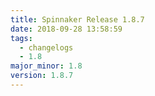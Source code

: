 ```yaml
---
title: Spinnaker Release 1.8.7
date: 2018-09-28 13:58:59
tags:
  - changelogs
  - 1.8
major_minor: 1.8
version: 1.8.7
---
```


<script src="https://gist.github.com/spinnaker-release/ebb5e45e84de5b4381b422e3c8679b5a.js"/>
